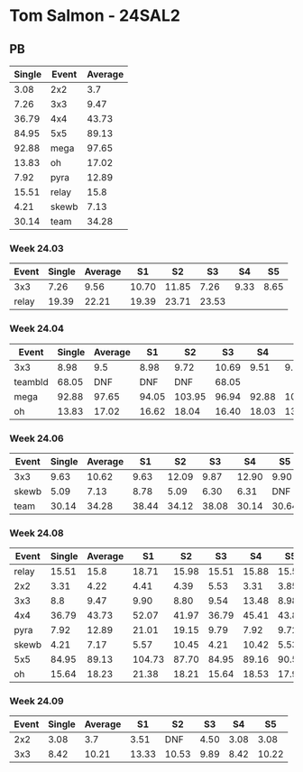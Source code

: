 # Tom Salmon - 24SAL2

## PB
|Single|Event|Average|
|----|----|----|
|3.08|2x2|3.7|
|7.26|3x3|9.47|
|36.79|4x4|43.73|
|84.95|5x5|89.13|
|92.88|mega|97.65|
|13.83|oh|17.02|
|7.92|pyra|12.89|
|15.51|relay|15.8|
|4.21|skewb|7.13|
|30.14|team|34.28|
### Week 24.03
|Event|Single|Average|S1|S2|S3|S4|S5|
|-----|-------|------|--|--|--|--|--|
|3x3|7.26|9.56|10.70|11.85|7.26|9.33|8.65|
|relay|19.39|22.21|19.39|23.71|23.53| | |
### Week 24.04
|Event|Single|Average|S1|S2|S3|S4|S5|
|-----|-------|------|--|--|--|--|--|
|3x3|8.98|9.5|8.98|9.72|10.69|9.51|9.28|
|teambld|68.05|DNF|DNF|DNF|68.05| | |
|mega|92.88|97.65|94.05|103.95|96.94|92.88|101.97|
|oh|13.83|17.02|16.62|18.04|16.40|18.03|13.83|
### Week 24.06
|Event|Single|Average|S1|S2|S3|S4|S5|
|-----|-------|------|--|--|--|--|--|
|3x3|9.63|10.62|9.63|12.09|9.87|12.90|9.90|
|skewb|5.09|7.13|8.78|5.09|6.30|6.31|DNF|
|team|30.14|34.28|38.44|34.12|38.08|30.14|30.64|
### Week 24.08
|Event|Single|Average|S1|S2|S3|S4|S5|
|-----|-------|------|--|--|--|--|--|
|relay|15.51|15.8|18.71|15.98|15.51|15.88|15.55|
|2x2|3.31|4.22|4.41|4.39|5.53|3.31|3.85|
|3x3|8.8|9.47|9.90|8.80|9.54|13.48|8.98|
|4x4|36.79|43.73|52.07|41.97|36.79|45.41|43.81|
|pyra|7.92|12.89|21.01|19.15|9.79|7.92|9.72|
|skewb|4.21|7.17|5.57|10.45|4.21|10.42|5.53|
|5x5|84.95|89.13|104.73|87.70|84.95|89.16|90.52|
|oh|15.64|18.23|21.38|18.21|15.64|18.53|17.94|
### Week 24.09
|Event|Single|Average|S1|S2|S3|S4|S5|
|-----|-------|------|--|--|--|--|--|
|2x2|3.08|3.7|3.51|DNF|4.50|3.08|3.08|
|3x3|8.42|10.21|13.33|10.53|9.89|8.42|10.22|
